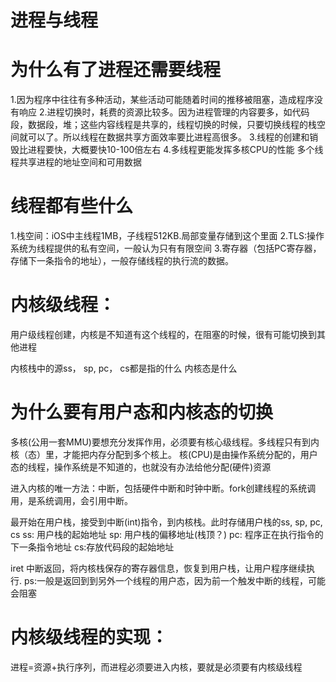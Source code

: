 # 进程与线程

# 为什么有了进程还需要线程
1.因为程序中往往有多种活动，某些活动可能随着时间的推移被阻塞，造成程序没有响应
2.进程切换时，耗费的资源比较多。因为进程管理的内容要多，如代码段，数据段，堆；这些内容线程是共享的，线程切换的时候，只要切换线程的栈空间就可以了。所以线程在数据共享方面效率要比进程高很多。
3.线程的创建和销毁比进程要快，大概要快10-100倍左右
4.多线程更能发挥多核CPU的性能
多个线程共享进程的地址空间和可用数据

# 线程都有些什么
1.栈空间：iOS中主线程1MB，子线程512KB.局部变量存储到这个里面
2.TLS:操作系统为线程提供的私有空间，一般认为只有有限空间
3.寄存器（包括PC寄存器，存储下一条指令的地址），一般存储线程的执行流的数据。


# 内核级线程：
用户级线程创建，内核是不知道有这个线程的，在阻塞的时候，很有可能切换到其他进程

内核栈中的源ss， sp, pc， cs都是指的什么
内核态是什么

# 为什么要有用户态和内核态的切换

多核(公用一套MMU)要想充分发挥作用，必须要有核心级线程。多线程只有到内核（态）里，才能把内存分配到多个核上。
核(CPU)是由操作系统分配的，用户态的线程，操作系统是不知道的，也就没有办法给他分配(硬件)资源

进入内核的唯一方法：中断，包括硬件中断和时钟中断。fork创建线程的系统调用，是系统调用，会引用中断。

最开始在用户栈，接受到中断(int)指令，到内核栈。此时存储用户栈的ss, sp, pc, cs
ss: 用户栈的起始地址
sp: 用户栈的偏移地址(栈顶？)
pc: 程序正在执行指令的下一条指令地址
cs:存放代码段的起始地址

iret 中断返回，将内核栈保存的寄存器信息，恢复到用户栈，让用户程序继续执行.
ps:一般是返回到到另外一个线程的用户态，因为前一个触发中断的线程，可能会阻塞

# 内核级线程的实现：
进程=资源+执行序列，而进程必须要进入内核，要就是必须要有内核级线程